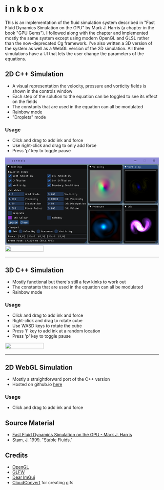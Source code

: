# i n k b o x

This is an implementation of the fluid simulation system described in "Fast Fluid Dynamics Simulation on the GPU" by Mark J. Harris (a chapter in the book "GPU Gems"). I followed along with the chapter and implemented mostly the same system except using modern OpenGL and GLSL rather than the now-deprecated Cg framework. I've also written a 3D version of the system as well as a WebGL version of the 2D simulation. All three simulations have a UI that lets the user change the parameters of the equations.

## 2D C++ Simulation
- A visual representation the velocity, pressure and vorticity fields is shown in the controls window
- Each step of the solution to the equation can be toggled to see its effect on the fields
- The constants that are used in the equation can all be modulated
- Rainbow mode
- "Droplets" mode

### Usage
- Click and drag to add ink and force
- Use right-click and drag to only add force
- Press 'p' key to toggle pause

<img src="images/screen1.png">
<img width="50%" height="50%" src="images/2dvid.gif">

---

## 3D C++ Simulation
- Mostly functional but there's still a few kinks to work out
- The constants that are used in the equation can all be modulated
- Rainbow mode

### Usage
- Click and drag to add ink and force
- Right-click and drag to rotate cube
- Use WASD keys to rotate the cube
- Press 'i' key to add ink at a random location
- Press 'p' key to toggle pause

<img width="50%" height="50%" src="images/3dvid.gif">

---

## 2D WebGL Simulation
- Mostly a straightforward port of the C++ version
- Hosted on github.io [here](https://bassicali.github.io/inkbox/)

### Usage
- Click and drag to add ink and force

## Source Material
- [Fast Fluid Dynamics Simulation on the GPU - Mark J. Harris](https://developer.download.nvidia.com/books/HTML/gpugems/gpugems_ch38.html)
- Stam, J. 1999. "Stable Fluids."

## Credits
- [OpenGL](https://www.opengl.org/)
- [GLFW](https://www.glfw.org/)
- [Dear ImGui](https://github.com/ocornut/imgui)
- [CloudConvert](https://cloudconvert.com/) for creating gifs
